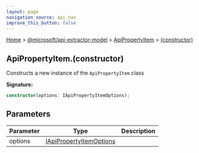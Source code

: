 ```yaml
---
layout: page
navigation_source: api_nav
improve_this_button: false
---
```



[Home](./index.md) &gt; [@microsoft/api-extractor-model](./api-extractor-model.md) &gt; [ApiPropertyItem](./api-extractor-model.apipropertyitem.md) &gt; [(constructor)](./api-extractor-model.apipropertyitem._constructor_.md)

## ApiPropertyItem.(constructor)

Constructs a new instance of the `ApiPropertyItem` class

<b>Signature:</b>

```typescript
constructor(options: IApiPropertyItemOptions);
```

## Parameters

|  Parameter | Type | Description |
|  --- | --- | --- |
|  options | [IApiPropertyItemOptions](./api-extractor-model.iapipropertyitemoptions.md) |  |
